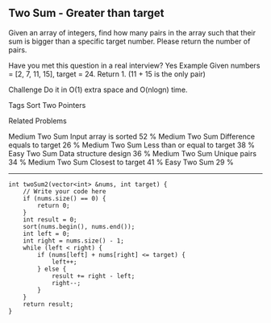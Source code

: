 ## Two Sum - Greater than target  ##

Given an array of integers, find how many pairs in the array such that their sum is bigger than a specific target number. Please return the number of pairs.

Have you met this question in a real interview? Yes
Example
Given numbers = [2, 7, 11, 15], target = 24. Return 1. (11 + 15 is the only pair)

Challenge 
Do it in O(1) extra space and O(nlogn) time.

Tags 
Sort Two Pointers

Related Problems 

Medium Two Sum Input array is sorted 52 %
Medium Two Sum Difference equals to target 26 %
Medium Two Sum Less than or equal to target 38 %
Easy Two Sum Data structure design 36 %
Medium Two Sum Unique pairs 34 %
Medium Two Sum Closest to target 41 %
Easy Two Sum 29 %

----------
	int twoSum2(vector<int> &nums, int target) {
	    // Write your code here
	    if (nums.size() == 0) {
	        return 0;
	    }
	    int result = 0;
	    sort(nums.begin(), nums.end());
	    int left = 0;
	    int right = nums.size() - 1;
	    while (left < right) {
	        if (nums[left] + nums[right] <= target) {
	            left++;
	        } else {
	            result += right - left;
	            right--;
	        }
	    }
	    return result;
	}